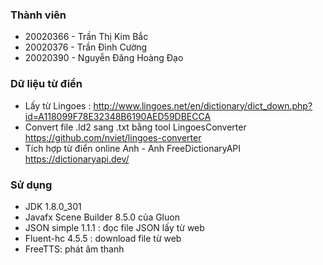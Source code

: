 ### Thành viên
* 20020366 - Trần Thị Kim Bắc
* 20020376 - Trần Đình Cường
* 20020390 - Nguyễn Đăng Hoàng Đạo

### Dữ liệu từ điển
- Lấy từ Lingoes : http://www.lingoes.net/en/dictionary/dict_down.php?id=A118099F78E32348B6190AED59DBECCA
- Convert file .ld2 sang .txt bằng tool LingoesConverter
  https://github.com/nviet/lingoes-converter
- Tích hợp từ điển online Anh - Anh FreeDictionaryAPI
  https://dictionaryapi.dev/

### Sử dụng
- JDK 1.8.0_301
- Javafx Scene Builder 8.5.0 của Gluon
- JSON simple 1.1.1 : đọc file JSON lấy từ web
- Fluent-hc 4.5.5 : download file từ web
- FreeTTS: phát âm thanh
